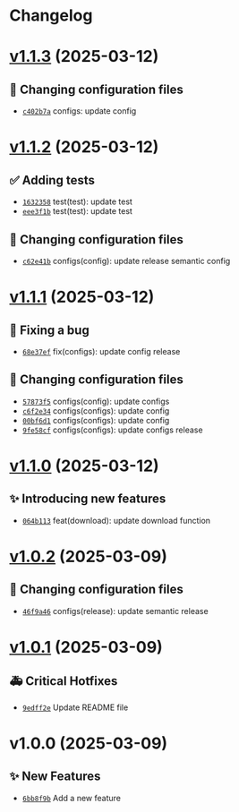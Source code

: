 # Changelog

# [v1.1.3](https://github.com/anIcedAntFA/file-utils/compare/v1.1.2...v1.1.3) (2025-03-12)

## 🔧 Changing configuration files
- [`c402b7a`](https://github.com/anIcedAntFA/file-utils/commit/c402b7a)  configs: update config

# [v1.1.2](https://github.com/anIcedAntFA/file-utils/compare/v1.1.1...v1.1.2) (2025-03-12)

## ✅ Adding tests
- [`1632358`](https://github.com/anIcedAntFA/file-utils/commit/1632358)  test(test): update test 
- [`eee3f1b`](https://github.com/anIcedAntFA/file-utils/commit/eee3f1b)  test(test): update test 

## 🔧 Changing configuration files
- [`c62e41b`](https://github.com/anIcedAntFA/file-utils/commit/c62e41b)  configs(config): update release semantic config

# [v1.1.1](https://github.com/anIcedAntFA/file-utils/compare/v1.1.0...v1.1.1) (2025-03-12)

## 🐛 Fixing a bug
- [`68e37ef`](https://github.com/anIcedAntFA/file-utils/commit/68e37ef)  fix(configs): update config release 

## 🔧 Changing configuration files
- [`57873f5`](https://github.com/anIcedAntFA/file-utils/commit/57873f5)  configs(config): update configs 
- [`c6f2e34`](https://github.com/anIcedAntFA/file-utils/commit/c6f2e34)  configs(configs): update config 
- [`00bf6d1`](https://github.com/anIcedAntFA/file-utils/commit/00bf6d1)  configs(configs): update config 
- [`9fe58cf`](https://github.com/anIcedAntFA/file-utils/commit/9fe58cf)  configs(configs): update configs release

# [v1.1.0](https://github.com/anIcedAntFA/file-utils/compare/v1.0.2...v1.1.0) (2025-03-12)

## ✨ Introducing new features
- [`064b113`](https://github.com/anIcedAntFA/file-utils/commit/064b113)  feat(download): update download function

# [v1.0.2](https://github.com/anIcedAntFA/file-utils/compare/v1.0.1...v1.0.2) (2025-03-09)

## 🔧 Changing configuration files
- [`46f9a46`](https://github.com/anIcedAntFA/file-utils/commit/46f9a46)  configs(release): update semantic release

# [v1.0.1](https://github.com/anIcedAntFA/file-utils/compare/v1.0.0...v1.0.1) (2025-03-09)

## 🚑 Critical Hotfixes

- [`9edff2e`](https://github.com/anIcedAntFA/file-utils/commit/9edff2e) ️ Update README file

# v1.0.0 (2025-03-09)

## ✨ New Features

- [`6bb8f9b`](https://github.com/anIcedAntFA/file-utils/commit/6bb8f9b) Add a new feature
